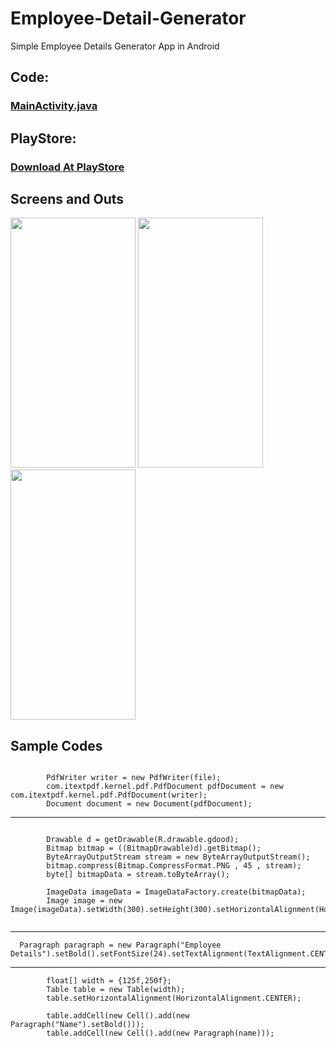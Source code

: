 # Employee-Detail-Generator

Simple Employee Details Generator App in Android


## Code:
### [MainActivity.java](https://github.com/mbganesh/Employee-Detail-Generator/blob/master/app/src/main/java/mb/ganesh/employeedetails/MainActivity.java)

## PlayStore:
### [Download At PlayStore](https://play.google.com/store/apps/details?id=mb.ganesh.employeedetails)


## Screens and Outs

<img src="https://user-images.githubusercontent.com/51211116/147079086-f9cc9fde-9a95-44c7-90d3-83e834ab9ce0.jpg" width="200" height="400" />
<img src="https://user-images.githubusercontent.com/51211116/147079083-a18352cb-02f8-4e15-99e8-014f8c63ed27.jpg" width="200" height="400" />
<img src="https://user-images.githubusercontent.com/51211116/147079076-af2d22c7-2272-4dd6-bc4a-995e343b4d6c.jpg" width="200" height="400" />


## Sample Codes

```

        PdfWriter writer = new PdfWriter(file);
        com.itextpdf.kernel.pdf.PdfDocument pdfDocument = new com.itextpdf.kernel.pdf.PdfDocument(writer);
        Document document = new Document(pdfDocument);
```

<hr/>

```

        Drawable d = getDrawable(R.drawable.gdood);
        Bitmap bitmap = ((BitmapDrawable)d).getBitmap();
        ByteArrayOutputStream stream = new ByteArrayOutputStream();
        bitmap.compress(Bitmap.CompressFormat.PNG , 45 , stream);
        byte[] bitmapData = stream.toByteArray();

        ImageData imageData = ImageDataFactory.create(bitmapData);
        Image image = new Image(imageData).setWidth(300).setHeight(300).setHorizontalAlignment(HorizontalAlignment.CENTER);
        
```

<hr/>

```
  Paragraph paragraph = new Paragraph("Employee Details").setBold().setFontSize(24).setTextAlignment(TextAlignment.CENTER);
```

<hr/>

```
        float[] width = {125f,250f};
        Table table = new Table(width);
        table.setHorizontalAlignment(HorizontalAlignment.CENTER);

        table.addCell(new Cell().add(new Paragraph("Name").setBold()));
        table.addCell(new Cell().add(new Paragraph(name)));
```

